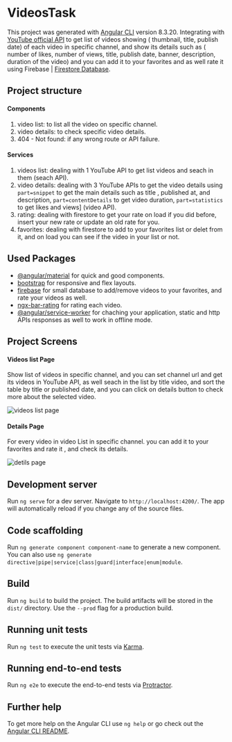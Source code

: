# VideosTask

This project was generated with [Angular CLI](https://github.com/angular/angular-cli) version 8.3.20.
Integrating with [YouTube official API](https://developers.google.com/youtube/v3) to get list of videos showing ( thumbnail, title, publish date) of each video in specific channel, and show its details such as ( number of likes, number of views, title, publish date, banner, description, duration of the video) and you can add it to your favorites and as well rate it using Firebase | [Firestore Database](https://firebase.google.com/docs/firestore).

## Project structure

#### Components

1. video list: to list all the video on specific channel.
2. video details: to check specific video details.
3. 404 - Not found: if any wrong route or API failure.

#### Services

1. videos list: dealing with 1 YouTube API to get list videos and seach in them (seach API).
2. video details: dealing with 3 YouTube APIs to get the video details using `part=snippet` to get the main details such as title , published at, and description, `part=contentDetails` to get video duration, `part=statistics` to get likes and views] (video API).
3. rating: dealing with firestore to get your rate on load if you did before, insert your new rate or update an old rate for you.
4. favorites: dealing with firestore to add to your favorites list or delet from it, and on load you can see if the video in your list or not.

## Used Packages

- [@angular/material](https://material.angular.io/) for quick and good components.
- [bootstrap](https://getbootstrap.com/docs/4.4/getting-started/introduction/) for responsive and flex layouts.
- [firebase](https://firebase.google.com/docs/firestore) for small database to add/remove videos to your favorites, and rate your videos as well.
- [ngx-bar-rating](https://www.npmjs.com/package/ngx-bar-rating) for rating each video.
- [@angular/service-worker](https://angular.io/guide/service-worker-intro) for chaching your application, static and http APIs responses as well to work in offline mode.

## Project Screens

#### Videos list Page

Show list of videos in specific channel, and you can set channel url and get its videos in YouTube API, as well seach in the list by title video, and sort the table by title or published date, and you can click on details button to check more about the selected video.

![videos list page](https://i.ibb.co/hX2wZfN/l.png)

#### Details Page

For every video in video List in specific channel. you can add it to your favorites and rate it , and check its details.

![detils page](https://i.ibb.co/cxPzwmD/d.png)

## Development server

Run `ng serve` for a dev server. Navigate to `http://localhost:4200/`. The app will automatically reload if you change any of the source files.

## Code scaffolding

Run `ng generate component component-name` to generate a new component. You can also use `ng generate directive|pipe|service|class|guard|interface|enum|module`.

## Build

Run `ng build` to build the project. The build artifacts will be stored in the `dist/` directory. Use the `--prod` flag for a production build.

## Running unit tests

Run `ng test` to execute the unit tests via [Karma](https://karma-runner.github.io).

## Running end-to-end tests

Run `ng e2e` to execute the end-to-end tests via [Protractor](http://www.protractortest.org/).

## Further help

To get more help on the Angular CLI use `ng help` or go check out the [Angular CLI README](https://github.com/angular/angular-cli/blob/master/README.md).
